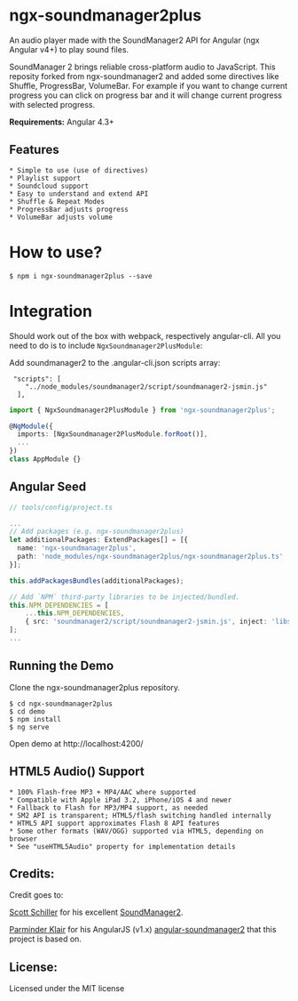 # ngx-soundmanager2plus

An audio player made with the SoundManager2 API for Angular (ngx Angular v4+) to play sound files.

SoundManager 2 brings reliable cross-platform audio to JavaScript.
This reposity forked from ngx-soundmanager2 and added some directives like Shuffle, ProgressBar, VolumeBar.
For example if you want to change current progress you can click on progress bar and it will change current progress with selected progress.

**Requirements:** Angular 4.3+

## Features

    * Simple to use (use of directives)
    * Playlist support
    * Soundcloud support
    * Easy to understand and extend API
    * Shuffle & Repeat Modes
    * ProgressBar adjusts progress
    * VolumeBar adjusts volume

# How to use?

```
$ npm i ngx-soundmanager2plus --save

```

# Integration

Should work out of the box with webpack, respectively angular-cli. All you need to do is to include `NgxSoundmanager2PlusModule`:

Add soundmanager2 to the .angular-cli.json scripts array:
```
 "scripts": [
    "../node_modules/soundmanager2/script/soundmanager2-jsmin.js"
  ],
```

```ts
import { NgxSoundmanager2PlusModule } from 'ngx-soundmanager2plus';

@NgModule({
  imports: [NgxSoundmanager2PlusModule.forRoot()],
  ...
})
class AppModule {}
```

## Angular Seed

```ts
// tools/config/project.ts

...
// Add packages (e.g. ngx-soundmanager2plus)
let additionalPackages: ExtendPackages[] = [{
  name: 'ngx-soundmanager2plus',
  path: 'node_modules/ngx-soundmanager2plus/ngx-soundmanager2plus.ts'
}];

this.addPackagesBundles(additionalPackages);

// Add `NPM` third-party libraries to be injected/bundled.
this.NPM_DEPENDENCIES = [
    ...this.NPM_DEPENDENCIES,
    { src: 'soundmanager2/script/soundmanager2-jsmin.js', inject: 'libs' },
];
...
```

## Running the Demo

Clone the ngx-soundmanager2plus repository.

```
$ cd ngx-soundmanager2plus
$ cd demo
$ npm install
$ ng serve
```

Open demo at http://localhost:4200/ 

## HTML5 Audio() Support

    * 100% Flash-free MP3 + MP4/AAC where supported
    * Compatible with Apple iPad 3.2, iPhone/iOS 4 and newer
    * Fallback to Flash for MP3/MP4 support, as needed
    * SM2 API is transparent; HTML5/flash switching handled internally
    * HTML5 API support approximates Flash 8 API features
    * Some other formats (WAV/OGG) supported via HTML5, depending on browser
    * See "useHTML5Audio" property for implementation details
    
## Credits:
Credit goes to:

[Scott Schiller](https://github.com/scottschiller) for his excellent [SoundManager2](https://github.com/scottschiller/SoundManager2).

[Parminder Klair](https://github.com/perminder-klair) for his AngularJS (v1.x) [angular-soundmanager2](https://github.com/perminder-klair/angular-soundmanager2) that this project is based on.

## License:
Licensed under the MIT license
